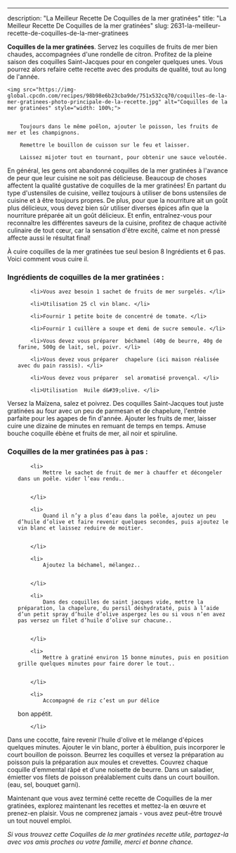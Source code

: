 ---
description: "La Meilleur Recette De Coquilles de la mer gratinées"
title: "La Meilleur Recette De Coquilles de la mer gratinées"
slug: 2631-la-meilleur-recette-de-coquilles-de-la-mer-gratinees

<p>
	<strong>Coquilles de la mer gratinées</strong>. 
	Servez les coquilles de fruits de mer bien chaudes, accompagnées d&#39;une rondelle de citron. Profitez de la pleine saison des coquilles Saint-Jacques pour en congeler quelques unes. Vous pourrez alors refaire cette recette avec des produits de qualité, tout au long de l&#39;année.
</p>
<p>
	
	<img src="https://img-global.cpcdn.com/recipes/98b98e6b23cba9de/751x532cq70/coquilles-de-la-mer-gratinees-photo-principale-de-la-recette.jpg" alt="Coquilles de la mer gratinées" style="width: 100%;">
	
	
		Toujours dans le même poêlon, ajouter le poisson, les fruits de mer et les champignons.
	
		Remettre le bouillon de cuisson sur le feu et laisser.
	
		Laissez mijoter tout en tournant, pour obtenir une sauce veloutée.
	
</p>

En général, les gens ont abandonné coquilles de la mer gratinées à l'avance de peur que leur cuisine ne soit pas délicieuse. Beaucoup de choses affectent la qualité gustative de coquilles de la mer gratinées! En partant du type d'ustensiles de cuisine, veillez toujours à utiliser de bons ustensiles de cuisine et à être toujours propres. De plus, pour que la nourriture ait un goût plus délicieux, vous devez bien sûr utiliser diverses épices afin que la nourriture préparée ait un goût délicieux. Et enfin, entraînez-vous pour reconnaître les différentes saveurs de la cuisine, profitez de chaque activité culinaire de tout cœur, car la sensation d'être excité, calme et non pressé affecte aussi le résultat final!

<!--inarticleads1-->

À cuire coquilles de la mer gratinées tue seul besion 8 Ingrédients et 6 pas. Voici comment vous cuire il.

<h3>Ingrédients de coquilles de la mer gratinées :</h3>

<ol>
	
		<li>Vous avez besoin 1 sachet de fruits de mer surgelés. </li>
	
		<li>Utilisation 25 cl vin blanc. </li>
	
		<li>Fournir 1 petite boite de concentré de tomate. </li>
	
		<li>Fournir 1 cuillère a soupe et demi de sucre semoule. </li>
	
		<li>Vous devez vous préparer  béchamel (40g de beurre, 40g de farine, 500g de lait, sel, poivr. </li>
	
		<li>Vous devez vous préparer  chapelure (ici maison réalisée avec du pain rassis). </li>
	
		<li>Vous devez vous préparer  sel aromatisé provençal. </li>
	
		<li>Utilisation  Huile d&#39;olive. </li>
	
</ol>

Versez la Maïzena, salez et poivrez. Des coquilles Saint-Jacques tout juste gratinées au four avec un peu de parmesan et de chapelure, l&#39;entrée parfaite pour les agapes de fin d&#39;année. Ajouter les fruits de mer, laisser cuire une dizaine de minutes en remuant de temps en temps. Amuse bouche coquille ébène et fruits de mer, ail noir et spiruline. 

<!--inarticleads2-->

<h3>Coquilles de la mer gratinées pas à pas :</h3>

<ol>
	
		<li>
			Mettre le sachet de fruit de mer à chauffer et décongeler dans un poêle. vider l’eau rendu..
			
			
		</li>
	
		<li>
			Quand il n’y a plus d’eau dans la poêle, ajoutez un peu d’huile d’olive et faire revenir quelques secondes, puis ajoutez le vin blanc et laissez reduire de moitier.
			
			
		</li>
	
		<li>
			Ajoutez la béchamel, mélangez..
			
			
		</li>
	
		<li>
			Dans des coquilles de saint jacques vide, mettre la préparation, la chapelure, du persil déshydrataté, puis à l’aide d’un petit spray d’huile d’olive aspergez les ou si vous n’en avez pas versez un filet d’huile d’olive sur chacune..
			
			
		</li>
	
		<li>
			Mettre à gratiné environ 15 bonne minutes, puis en position grille quelques minutes pour faire dorer le tout..
			
			
		</li>
	
		<li>
			Accompagné de riz c’est un pur délice
bon appétit.
			
			
		</li>
	
</ol>

Dans une cocotte, faire revenir l&#39;huile d&#39;olive et le mélange d&#39;épices quelques minutes. Ajouter le vin blanc, porter à ébulition, puis incorporer le court bouillon de poisson. Beurrez les coquilles et versez la préparation au poisson puis la préparation aux moules et crevettes. Couvrez chaque coquille d&#39;emmental râpé et d&#39;une noisette de beurre. Dans un saladier, émietter vos filets de poisson préalablement cuits dans un court bouillon. (eau, sel, bouquet garni). 

<!--inarticleads1-->

<p>
Maintenant que vous avez terminé cette recette de Coquilles de la mer gratinées, explorez maintenant les recettes et mettez-la en œuvre et prenez-en plaisir. Vous ne comprenez jamais - vous avez peut-être trouvé un tout nouvel emploi.
</p>

<p>
<i>Si vous trouvez cette Coquilles de la mer gratinées recette utile, partagez-la avec vos amis proches ou votre famille, merci et bonne chance.</i>
</p>

